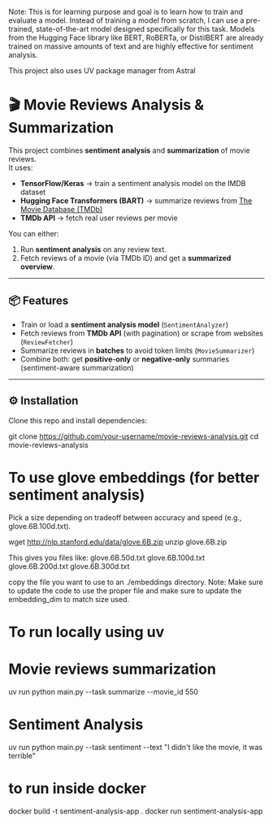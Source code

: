 Note: This is for learning purpose and goal is to learn how to train and evaluate a model. Instead of training a model from scratch, 
I can use a pre-trained, state-of-the-art model designed specifically for this task. Models from the Hugging Face library like BERT, RoBERTa,
or DistilBERT are already trained on massive amounts of text and are highly effective for sentiment analysis.

This project also uses UV package manager from Astral


# 🎬 Movie Reviews Analysis & Summarization

This project combines **sentiment analysis** and **summarization** of movie reviews.  
It uses:

- **TensorFlow/Keras** → train a sentiment analysis model on the IMDB dataset  
- **Hugging Face Transformers (BART)** → summarize reviews from [The Movie Database (TMDb)](https://www.themoviedb.org/)  
- **TMDb API** → fetch real user reviews per movie  

You can either:
1. Run **sentiment analysis** on any review text.  
2. Fetch reviews of a movie (via TMDb ID) and get a **summarized overview**.  

---

## 📦 Features
- Train or load a **sentiment analysis model** (`SentimentAnalyzer`)  
- Fetch reviews from **TMDb API** (with pagination) or scrape from websites (`ReviewFetcher`)  
- Summarize reviews in **batches** to avoid token limits (`MovieSummarizer`)  
- Combine both: get **positive-only** or **negative-only** summaries (sentiment-aware summarization)  

---

## ⚙️ Installation

Clone this repo and install dependencies:


git clone https://github.com/your-username/movie-reviews-analysis.git
cd movie-reviews-analysis


# To use glove embeddings (for better sentiment analysis)
Pick a size depending on tradeoff between accuracy and speed (e.g., glove.6B.100d.txt).

wget http://nlp.stanford.edu/data/glove.6B.zip
unzip glove.6B.zip

This gives you files like:
glove.6B.50d.txt
glove.6B.100d.txt
glove.6B.200d.txt
glove.6B.300d.txt

copy the file you want to use to an ./embeddings directory. 
Note: Make sure to update the code to use the proper file and make sure to update the embedding_dim to match size used.


#  To run locally using uv

# Movie reviews summarization
uv run python main.py --task summarize --movie_id 550

# Sentiment Analysis
uv run python main.py --task sentiment --text "I didn't like the movie, it was terrible"

# to run inside docker
docker build -t sentiment-analysis-app .
docker run sentiment-analysis-app



